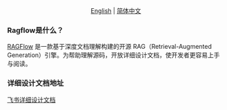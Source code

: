 <p align="center">
  <a href="./README.md">English</a> |
  <a href="./README_zh.md">简体中文</a>
</p>

### Ragflow是什么？

[RAGFlow](https://ragflow.io/) 是一款基于深度文档理解构建的开源 RAG（Retrieval-Augmented Generation）引擎。为帮助理解源码，开放详细设计文档，使开发者更容易上手与阅读。

### 详细设计文档地址
[飞书详细设计文档](https://e0062t79ay.feishu.cn/wiki/TfTowi082isy5tkjwyjcegO8ndY)
